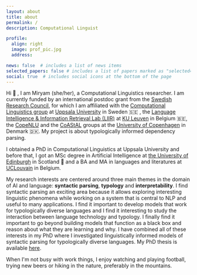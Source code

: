```yaml
---
layout: about
title: about
permalink: /
description: Computational Linguist

profile:
  align: right
  image: prof_pic.jpg
  address:

news: false  # includes a list of news items
selected_papers: false # includes a list of papers marked as "selected={true}"
social: true  # includes social icons at the bottom of the page
---
```


Hi 👋 , I am Miryam (she/her), a Computational Linguistics researcher. I am currently funded by an international postdoc grant from the [Swedish Research Council](http://vr.se), for which I am affiliated with the [Computational Linguistics group](http://cl.lingfil.uu.se/people) at [Uppsala University](http://uu.se) in Sweden 🇸🇪 , the [Language Intelligence & Information Retrieval Lab (LIIR)](https://liir.cs.kuleuven.be/) at [KU Leuven](http://kuleuven.be) in Belgium 🇧🇪, the [CopeNLU](http://www.copenlu.com/) and the [CoAStAL](http://coastalcph.github.io/) groups at the [University of Copenhagen](https://www.ku.dk/) in Denmark 🇩🇰. My project is about typologically informed dependency parsing. 
<br>

I obtained a PhD in Computational Linguistics at Uppsala University and before that, I got an MSc degree in Artificial Intelligence at [the University of Edinburgh](https://www.ed.ac.uk/) in Scotland 🏴󠁧󠁢󠁳󠁣󠁴󠁿
and a BA and MA in languages and literatures at [UCLouvain](https://uclouvain.be/) in Belgium.

My research interests are centered around three main themes in the domain of AI and language: **syntactic parsing**, **typology** and **interpretability**. I find syntactic parsing an exciting area because it allows exploring interesting linguistic phenomena while working on a system that is central to NLP and useful to many applications. I find it important to develop models that work for typologically diverse languages and I find it interesting to study the interaction between language technology and typology. I finally find it important to go beyond building models that function as a black box and reason about what they are learning and why. I have combined all of these interests in my PhD  where I investigated linguistically informed models of syntactic parsing for typologically diverse languages. My PhD thesis is available [here](/assets/pdf/thesis.pdf).

When I'm not busy with work things, I enjoy watching and playing football, trying new beers or hiking in the nature, preferably in the mountains.
